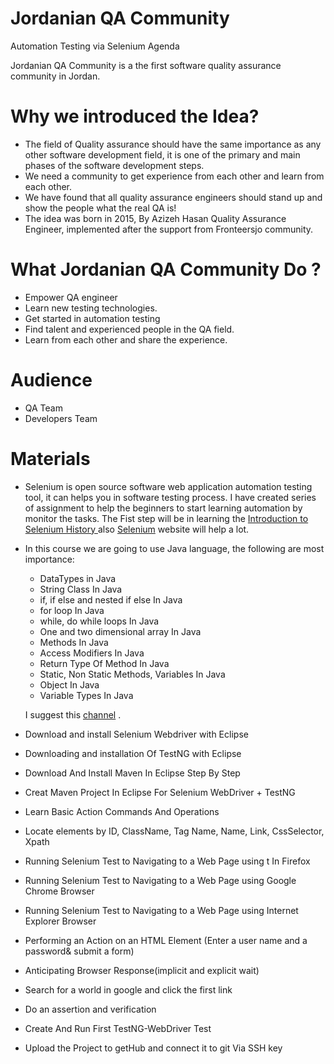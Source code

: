 # Jordanian QA Community
Automation Testing via Selenium Agenda

Jordanian QA Community is a the first software quality assurance community in Jordan.

# Why we introduced the Idea?
* The field of Quality assurance should have the same importance as any other software development field, it is one of the primary and main phases of the software development steps.
* We need a community to get experience from each other and learn from each other.
* We have found that all quality assurance engineers should stand up and show the people what the real QA is!
* The idea was born in 2015, By Azizeh Hasan Quality Assurance Engineer, implemented after the support from Fronteersjo community.

# What Jordanian QA Community Do ?
* Empower QA engineer 
* Learn new testing technologies.
* Get started in automation testing 
* Find talent and experienced people in the QA field.
* Learn from each other and share the experience.

# Audience
* QA Team 
* Developers Team

# Materials
* Selenium is open source software web application automation testing tool, it can helps you in software testing process. I have created series of assignment to help the beginners to start learning automation by monitor the tasks. The Fist step will be in learning the [Introduction to Selenium History ](https://docs.google.com/presentation/d/1mGdcQtW1qdQMb6ggYB3_Lt_ySPHiCOUZPlzKDAge1cM/edit?usp=sharing
) also [Selenium](https://www.seleniumhq.org/) website will help a lot. 
* In this course we are going to use Java language, the following are most importance:
	- DataTypes in Java
	- String Class In Java
	- if, if else and nested if else In Java
	- for loop In Java
	- while, do while loops In Java
	- One and two dimensional array In Java
	- Methods In Java
	- Access Modifiers In Java
	- Return Type Of Method In Java
	- Static, Non Static Methods, Variables In Java
	- Object In Java
	- Variable Types In Java

	I suggest this [channel](https://www.youtube.com/playlist?list=PLFE2CE09D83EE3E28) .
* Download and install Selenium Webdriver with Eclipse
* Downloading and installation Of TestNG with Eclipse
* Download And Install Maven In Eclipse Step By Step
* Creat Maven Project In Eclipse For Selenium WebDriver + TestNG
* Learn Basic Action Commands And Operations 
* Locate elements by ID, ClassName, Tag Name, Name, Link, CssSelector, Xpath
* Running Selenium Test to Navigating to a Web Page using t In Firefox
* Running Selenium Test to Navigating to a Web Page using Google Chrome Browser
* Running Selenium Test to Navigating to a Web Page using  Internet Explorer Browser
* Performing an Action on an HTML Element (Enter a user name and a password& submit a form)
* Anticipating Browser Response(implicit and explicit wait)
* Search for a world in google and click the first link
* Do an assertion and verification
* Create And Run First TestNG-WebDriver Test
* Upload the Project to getHub and connect it to git Via SSH key



 